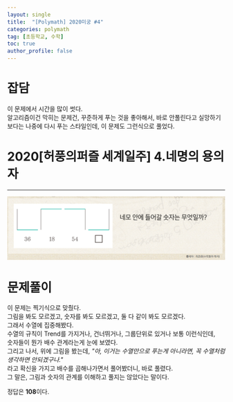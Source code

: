 ```yaml
---
layout: single
title:  "[Polymath] 2020미궁 #4"
categories: polymath
tag: [초등학교, 수학]
toc: true
author_profile: false
---
```


# 잡담   
이 문제에서 시간을 많이 썻다.    
알고리즘이건 막히는 문제건, 꾸준하게 푸는 것을 좋아해서, 바로 안풀린다고 실망하기보다는 나중에 다시 푸는 스타일인데, 이 문제도 그런식으로 풀었다.    


# 2020[허풍의퍼즐 세계일주] 4.네명의 용의자   
***

![첫번째 문제](https://github.com/NOTITLEUNTITLE/NOTITLEUNTITLE.github.io/blob/master/images/2022-01-15/polymath-2020-4.PNG?raw=true)




# 문제풀이
이 문제는 찍기식으로 맞췄다.   
그림을 봐도 모르겠고, 숫자를 봐도 모르겠고, 둘 다 같이 봐도 모르겠다.     
그래서 수열에 집중해봤다.     
수열의 규칙이 Trend를 가지거나, 건너뛰거나, 그룹단위로 있거나 보통 이런식인데,   
숫자들이 뭔가 배수 관계라는게 눈에 보였다.    
그리고 나서, 위에 그림을 봤는데, *"아, 이거는 수열만으로 푸는게 아니라면, 꼭 수열처럼 생각하면 안되겠구나."*     
라고 확신을 가지고 배수를 곱해나가면서 풀어봤더니, 바로 풀렸다.   
그 말은, 그림과 숫자의 관계를 이해하고 풀지는 않았다는 말이다.   


정답은 **108**이다.
